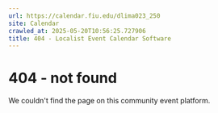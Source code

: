 ```yaml
---
url: https://calendar.fiu.edu/dlima023_250
site: Calendar
crawled_at: 2025-05-20T10:56:25.727906
title: 404 - Localist Event Calendar Software
---
```


# 404 - not found
We couldn't find the page on this community event platform.
